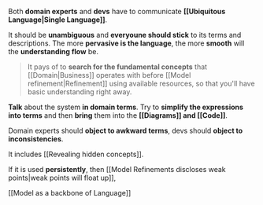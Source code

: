 Both **domain experts** and **devs** have to communicate **[[Ubiquitous Language|Single Language]]**.

It should be **unambiguous** and **everyoune should stick** to its terms and descriptions. The more **pervasive is the language**, the more **smooth** will the **understanding flow** be.

> It pays of to **search for the fundamental concepts** that [[Domain|Business]] operates with before [[Model refinement|Refinement]] using available resources, so that you'll have basic understanding right away.

**Talk** about the system **in domain terms**. Try to **simplify the expressions into terms** and then **bring** them into the **[[Diagrams]] and [[Code]]**.

Domain experts should **object to awkward terms**, devs should **object to inconsistencies**.

It includes [[Revealing hidden concepts]].

If it is used **persistently**, then [[Model Refinements discloses weak points|weak points will float up]], 

[[Model as a backbone of Language]]